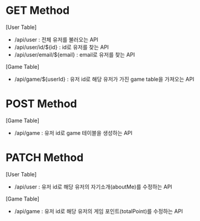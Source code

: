 # GET Method

[User Table]

- /api/user : 전체 유저를 불러오는 API
- /api/user/id/${id} : id로 유저를 찾는 API
- /api/user/email/${email} : email로 유저를 찾는 API

[Game Table]

- /api/game/${userId} : 유저 id로 해당 유저가 가진 game table을 가져오는 API

# POST Method

[Game Table]

- /api/game : 유저 id로 game 테이블을 생성하는 API

# PATCH Method

[User Table]

- /api/user : 유저 id로 해당 유저의 자기소개(aboutMe)를 수정하는 API

[Game Table]

- /api/game : 유저 id로 해당 유저의 게임 포인트(totalPoint)를 수정하는 API
